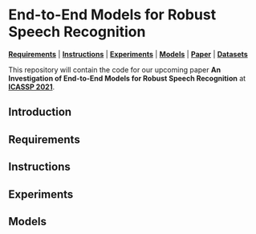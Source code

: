 # End-to-End Models for Robust Speech Recognition
[**Requirements**](##Requirements) | [**Instructions**](##Instructions) | [**Experiments**](##Experiments) | [**Models**](##Models) | [**Paper**](https://archiki.github.io/files/ICASSP.pdf) | [**Datasets**]()

This repository will contain the code for our upcoming paper **An Investigation of End-to-End Models for Robust Speech Recognition** at [**ICASSP 2021**](https://2021.ieeeicassp.org/).

## Introduction

## Requirements

## Instructions

## Experiments

## Models



